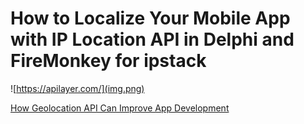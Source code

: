 # How to Localize Your Mobile App with IP Location API in Delphi and FireMonkey for ipstack

![https://apilayer.com/](img.png)

[How Geolocation API Can Improve App Development](https://blog.apilayer.com/how-geolocation-api-can-improve-app-development/)
